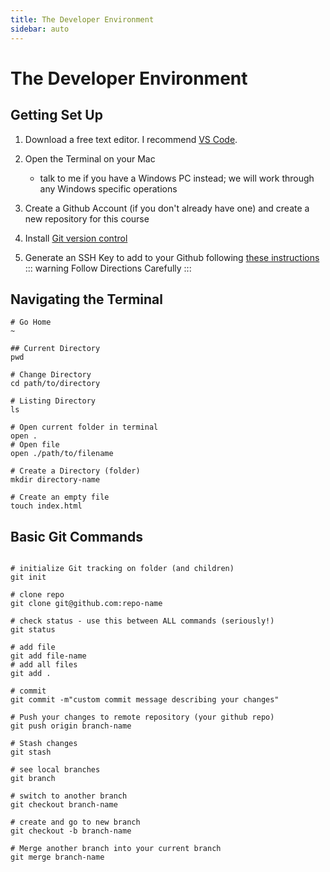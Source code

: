 ```yaml
---
title: The Developer Environment
sidebar: auto
---
```


# The Developer Environment

## Getting Set Up

1. Download a free text editor. I recommend [VS Code](https://code.visualstudio.com/).
1. Open the Terminal on your Mac

   - talk to me if you have a Windows PC instead; we will work through any Windows specific operations

1. Create a Github Account (if you don't already have one) and create a new repository for this course
1. Install [Git version control](https://git-scm.com/downloads)
1. Generate an SSH Key to add to your Github following [these instructions](https://help.github.com/en/github/authenticating-to-github/connecting-to-github-with-ssh)
   ::: warning
   Follow Directions Carefully
   :::

## Navigating the Terminal

```shell
# Go Home
~

## Current Directory
pwd

# Change Directory
cd path/to/directory

# Listing Directory
ls

# Open current folder in terminal
open .
# Open file
open ./path/to/filename

# Create a Directory (folder)
mkdir directory-name

# Create an empty file
touch index.html
```

## Basic Git Commands

```git

# initialize Git tracking on folder (and children)
git init

# clone repo
git clone git@github.com:repo-name

# check status - use this between ALL commands (seriously!)
git status

# add file
git add file-name
# add all files
git add .

# commit
git commit -m"custom commit message describing your changes"

# Push your changes to remote repository (your github repo)
git push origin branch-name

# Stash changes
git stash

# see local branches
git branch

# switch to another branch
git checkout branch-name

# create and go to new branch
git checkout -b branch-name

# Merge another branch into your current branch
git merge branch-name

```
